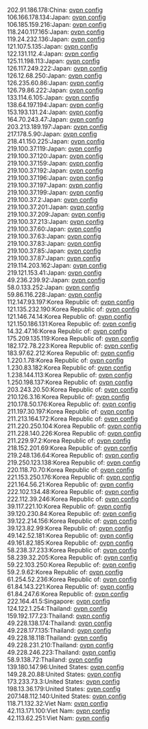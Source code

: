 202.91.186.178:China: [ovpn config](vpn/202_91_186_178.ovpn)  
106.166.178.134:Japan: [ovpn config](vpn/106_166_178_134.ovpn)  
106.185.159.216:Japan: [ovpn config](vpn/106_185_159_216.ovpn)  
118.240.117.165:Japan: [ovpn config](vpn/118_240_117_165.ovpn)  
119.24.232.136:Japan: [ovpn config](vpn/119_24_232_136.ovpn)  
121.107.5.135:Japan: [ovpn config](vpn/121_107_5_135.ovpn)  
122.131.112.4:Japan: [ovpn config](vpn/122_131_112_4.ovpn)  
125.11.198.113:Japan: [ovpn config](vpn/125_11_198_113.ovpn)  
126.117.249.222:Japan: [ovpn config](vpn/126_117_249_222.ovpn)  
126.12.68.250:Japan: [ovpn config](vpn/126_12_68_250.ovpn)  
126.235.60.86:Japan: [ovpn config](vpn/126_235_60_86.ovpn)  
126.79.86.222:Japan: [ovpn config](vpn/126_79_86_222.ovpn)  
133.114.6.105:Japan: [ovpn config](vpn/133_114_6_105.ovpn)  
138.64.197.194:Japan: [ovpn config](vpn/138_64_197_194.ovpn)  
153.193.131.24:Japan: [ovpn config](vpn/153_193_131_24.ovpn)  
164.70.243.47:Japan: [ovpn config](vpn/164_70_243_47.ovpn)  
203.213.189.197:Japan: [ovpn config](vpn/203_213_189_197.ovpn)  
217.178.5.90:Japan: [ovpn config](vpn/217_178_5_90.ovpn)  
218.41.150.225:Japan: [ovpn config](vpn/218_41_150_225.ovpn)  
219.100.37.119:Japan: [ovpn config](vpn/219_100_37_119.ovpn)  
219.100.37.120:Japan: [ovpn config](vpn/219_100_37_120.ovpn)  
219.100.37.159:Japan: [ovpn config](vpn/219_100_37_159.ovpn)  
219.100.37.192:Japan: [ovpn config](vpn/219_100_37_192.ovpn)  
219.100.37.196:Japan: [ovpn config](vpn/219_100_37_196.ovpn)  
219.100.37.197:Japan: [ovpn config](vpn/219_100_37_197.ovpn)  
219.100.37.199:Japan: [ovpn config](vpn/219_100_37_199.ovpn)  
219.100.37.2:Japan: [ovpn config](vpn/219_100_37_2.ovpn)  
219.100.37.201:Japan: [ovpn config](vpn/219_100_37_201.ovpn)  
219.100.37.209:Japan: [ovpn config](vpn/219_100_37_209.ovpn)  
219.100.37.213:Japan: [ovpn config](vpn/219_100_37_213.ovpn)  
219.100.37.60:Japan: [ovpn config](vpn/219_100_37_60.ovpn)  
219.100.37.63:Japan: [ovpn config](vpn/219_100_37_63.ovpn)  
219.100.37.83:Japan: [ovpn config](vpn/219_100_37_83.ovpn)  
219.100.37.85:Japan: [ovpn config](vpn/219_100_37_85.ovpn)  
219.100.37.87:Japan: [ovpn config](vpn/219_100_37_87.ovpn)  
219.114.203.162:Japan: [ovpn config](vpn/219_114_203_162.ovpn)  
219.121.153.41:Japan: [ovpn config](vpn/219_121_153_41.ovpn)  
49.236.239.92:Japan: [ovpn config](vpn/49_236_239_92.ovpn)  
58.0.133.252:Japan: [ovpn config](vpn/58_0_133_252.ovpn)  
59.86.116.228:Japan: [ovpn config](vpn/59_86_116_228.ovpn)  
112.147.93.197:Korea Republic of: [ovpn config](vpn/112_147_93_197.ovpn)  
121.135.232.190:Korea Republic of: [ovpn config](vpn/121_135_232_190.ovpn)  
121.146.74.14:Korea Republic of: [ovpn config](vpn/121_146_74_14.ovpn)  
121.150.186.131:Korea Republic of: [ovpn config](vpn/121_150_186_131.ovpn)  
14.32.47.16:Korea Republic of: [ovpn config](vpn/14_32_47_16.ovpn)  
175.209.135.119:Korea Republic of: [ovpn config](vpn/175_209_135_119.ovpn)  
182.172.78.223:Korea Republic of: [ovpn config](vpn/182_172_78_223.ovpn)  
183.97.62.212:Korea Republic of: [ovpn config](vpn/183_97_62_212.ovpn)  
1.220.1.78:Korea Republic of: [ovpn config](vpn/1_220_1_78.ovpn)  
1.230.83.182:Korea Republic of: [ovpn config](vpn/1_230_83_182.ovpn)  
1.238.144.113:Korea Republic of: [ovpn config](vpn/1_238_144_113.ovpn)  
1.250.198.137:Korea Republic of: [ovpn config](vpn/1_250_198_137.ovpn)  
203.243.20.50:Korea Republic of: [ovpn config](vpn/203_243_20_50.ovpn)  
210.126.3.16:Korea Republic of: [ovpn config](vpn/210_126_3_16.ovpn)  
210.178.50.176:Korea Republic of: [ovpn config](vpn/210_178_50_176.ovpn)  
211.197.30.197:Korea Republic of: [ovpn config](vpn/211_197_30_197.ovpn)  
211.213.164.172:Korea Republic of: [ovpn config](vpn/211_213_164_172.ovpn)  
211.220.250.104:Korea Republic of: [ovpn config](vpn/211_220_250_104.ovpn)  
211.228.140.226:Korea Republic of: [ovpn config](vpn/211_228_140_226.ovpn)  
211.229.97.2:Korea Republic of: [ovpn config](vpn/211_229_97_2.ovpn)  
218.152.201.69:Korea Republic of: [ovpn config](vpn/218_152_201_69.ovpn)  
219.248.136.64:Korea Republic of: [ovpn config](vpn/219_248_136_64.ovpn)  
219.250.123.138:Korea Republic of: [ovpn config](vpn/219_250_123_138.ovpn)  
220.118.70.70:Korea Republic of: [ovpn config](vpn/220_118_70_70.ovpn)  
221.153.250.176:Korea Republic of: [ovpn config](vpn/221_153_250_176.ovpn)  
221.164.56.21:Korea Republic of: [ovpn config](vpn/221_164_56_21.ovpn)  
222.102.134.48:Korea Republic of: [ovpn config](vpn/222_102_134_48.ovpn)  
222.112.39.246:Korea Republic of: [ovpn config](vpn/222_112_39_246.ovpn)  
39.117.221.10:Korea Republic of: [ovpn config](vpn/39_117_221_10.ovpn)  
39.120.230.84:Korea Republic of: [ovpn config](vpn/39_120_230_84.ovpn)  
39.122.214.156:Korea Republic of: [ovpn config](vpn/39_122_214_156.ovpn)  
39.123.82.99:Korea Republic of: [ovpn config](vpn/39_123_82_99.ovpn)  
49.142.52.181:Korea Republic of: [ovpn config](vpn/49_142_52_181.ovpn)  
49.161.82.185:Korea Republic of: [ovpn config](vpn/49_161_82_185.ovpn)  
58.238.37.233:Korea Republic of: [ovpn config](vpn/58_238_37_233.ovpn)  
58.239.32.205:Korea Republic of: [ovpn config](vpn/58_239_32_205.ovpn)  
59.22.103.250:Korea Republic of: [ovpn config](vpn/59_22_103_250.ovpn)  
59.2.9.62:Korea Republic of: [ovpn config](vpn/59_2_9_62.ovpn)  
61.254.52.236:Korea Republic of: [ovpn config](vpn/61_254_52_236.ovpn)  
61.84.143.221:Korea Republic of: [ovpn config](vpn/61_84_143_221.ovpn)  
61.84.247.6:Korea Republic of: [ovpn config](vpn/61_84_247_6.ovpn)  
222.164.41.5:Singapore: [ovpn config](vpn/222_164_41_5.ovpn)  
124.122.1.254:Thailand: [ovpn config](vpn/124_122_1_254.ovpn)  
159.192.177.23:Thailand: [ovpn config](vpn/159_192_177_23.ovpn)  
49.228.138.174:Thailand: [ovpn config](vpn/49_228_138_174.ovpn)  
49.228.177.135:Thailand: [ovpn config](vpn/49_228_177_135.ovpn)  
49.228.18.118:Thailand: [ovpn config](vpn/49_228_18_118.ovpn)  
49.228.231.210:Thailand: [ovpn config](vpn/49_228_231_210.ovpn)  
49.228.246.223:Thailand: [ovpn config](vpn/49_228_246_223.ovpn)  
58.9.138.72:Thailand: [ovpn config](vpn/58_9_138_72.ovpn)  
139.180.147.96:United States: [ovpn config](vpn/139_180_147_96.ovpn)  
149.28.20.88:United States: [ovpn config](vpn/149_28_20_88.ovpn)  
173.233.73.3:United States: [ovpn config](vpn/173_233_73_3.ovpn)  
198.13.36.179:United States: [ovpn config](vpn/198_13_36_179.ovpn)  
207.148.112.140:United States: [ovpn config](vpn/207_148_112_140.ovpn)  
118.71.132.32:Viet Nam: [ovpn config](vpn/118_71_132_32.ovpn)  
42.113.171.100:Viet Nam: [ovpn config](vpn/42_113_171_100.ovpn)  
42.113.62.251:Viet Nam: [ovpn config](vpn/42_113_62_251.ovpn)  
